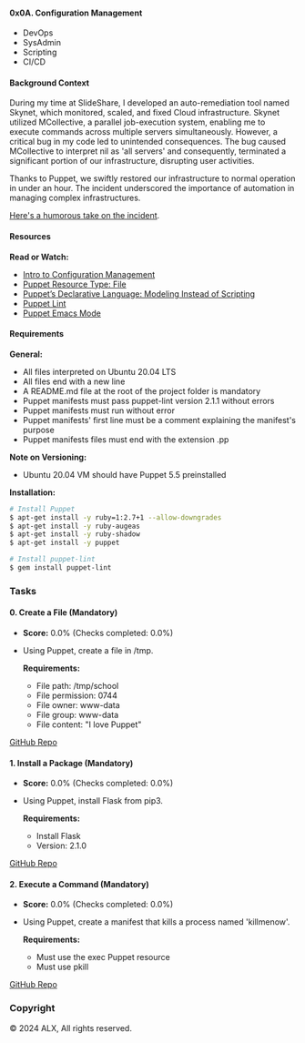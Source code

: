 #### 0x0A. Configuration Management
- DevOps
- SysAdmin
- Scripting
- CI/CD

#### Background Context

During my time at SlideShare, I developed an auto-remediation tool named Skynet, which monitored, scaled, and fixed Cloud infrastructure. Skynet utilized MCollective, a parallel job-execution system, enabling me to execute commands across multiple servers simultaneously. However, a critical bug in my code led to unintended consequences. The bug caused MCollective to interpret nil as 'all servers' and consequently, terminated a significant portion of our infrastructure, disrupting user activities.

Thanks to Puppet, we swiftly restored our infrastructure to normal operation in under an hour. The incident underscored the importance of automation in managing complex infrastructures.

[Here's a humorous take on the incident](https://twitter.com/devopsreact/status/836971570136375296).

#### Resources

**Read or Watch:**
- [Intro to Configuration Management](#)
- [Puppet Resource Type: File](#)
- [Puppet’s Declarative Language: Modeling Instead of Scripting](#)
- [Puppet Lint](#)
- [Puppet Emacs Mode](#)

#### Requirements

**General:**
- All files interpreted on Ubuntu 20.04 LTS
- All files end with a new line
- A README.md file at the root of the project folder is mandatory
- Puppet manifests must pass puppet-lint version 2.1.1 without errors
- Puppet manifests must run without error
- Puppet manifests' first line must be a comment explaining the manifest's purpose
- Puppet manifests files must end with the extension .pp

**Note on Versioning:**
- Ubuntu 20.04 VM should have Puppet 5.5 preinstalled

**Installation:**
```bash
# Install Puppet
$ apt-get install -y ruby=1:2.7+1 --allow-downgrades
$ apt-get install -y ruby-augeas
$ apt-get install -y ruby-shadow
$ apt-get install -y puppet

# Install puppet-lint
$ gem install puppet-lint
```

### Tasks

#### 0. Create a File (Mandatory)
- **Score:** 0.0% (Checks completed: 0.0%)
- Using Puppet, create a file in /tmp.
  
  **Requirements:**
  - File path: /tmp/school
  - File permission: 0744
  - File owner: www-data
  - File group: www-data
  - File content: "I love Puppet"

[GitHub Repo](https://github.com/alx-system_engineering-devops/0x0A-configuration_management/blob/main/0-create_a_file.pp)

#### 1. Install a Package (Mandatory)
- **Score:** 0.0% (Checks completed: 0.0%)
- Using Puppet, install Flask from pip3.
  
  **Requirements:**
  - Install Flask
  - Version: 2.1.0

[GitHub Repo](https://github.com/alx-system_engineering-devops/0x0A-configuration_management/blob/main/1-install_a_package.pp)

#### 2. Execute a Command (Mandatory)
- **Score:** 0.0% (Checks completed: 0.0%)
- Using Puppet, create a manifest that kills a process named 'killmenow'.
  
  **Requirements:**
  - Must use the exec Puppet resource
  - Must use pkill

[GitHub Repo](https://github.com/alx-system_engineering-devops/0x0A-configuration_management/blob/main/2-execute_a_command.pp)

### Copyright

© 2024 ALX, All rights reserved.

